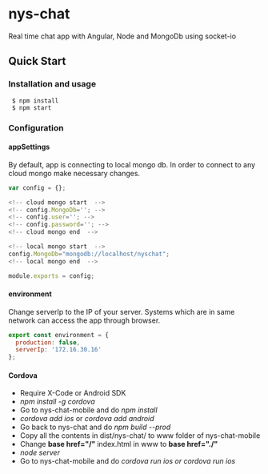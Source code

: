 # nys-chat
Real time chat app with Angular, Node and MongoDb using socket-io
## Quick Start
### Installation and usage

``` $ npm install``` <br />
``` $ npm start```

### Configuration

#### appSettings

By default, app is connecting to local mongo db. In order to connect to any cloud mongo make necessary changes.</li>

```javascript
var config = {};

<!-- cloud mongo start  -->
<!-- config.MongoDb=''; -->
<!-- config.user=''; -->
<!-- config.password=''; -->
<!-- cloud mongo end  -->

<!-- local mongo start  -->
config.MongoDb="mongodb://localhost/nyschat";
<!-- local mongo end  -->

module.exports = config;
```

#### environment

 Change serverIp to the IP of your server. Systems which are in same network can access the app through browser.

```javascript
export const environment = {
  production: false,
  serverIp: '172.16.30.16'
};
```

#### Cordova

<ul>
 <li>Require X-Code or Android SDK</li>
 <li><i>npm install -g cordova</i></li>
 <li>Go to nys-chat-mobile and do <i>npm install</i></li>
 <li><i>cordova add ios</i> or <i>cordova add android</i></li>
 <li>Go back to nys-chat and do <i>npm build --prod</i></li>
 <li>Copy all the contents in dist/nys-chat/ to www folder of nys-chat-mobile</li>
 <li>Change <strong> base href="/" </strong> index.html in www to <strong> base href="./" </strong></li>
 <li><i>node server</i></li>
 <li>Go to nys-chat-mobile and do <i>cordova run ios<i> or cordova run ios</li>
 </ul>
